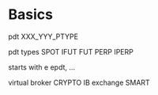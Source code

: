 # Basics

pdt XXX_YYY_PTYPE

pdt types
SPOT
IFUT
FUT
PERP
IPERP

starts with e
epdt, ...


virtual broker CRYPTO
IB exchange SMART
